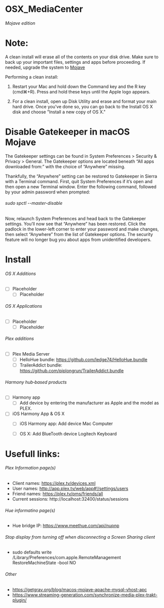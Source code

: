 # OSX_MediaCenter
###### Mojave edition

Note:
=====
A clean install will erase all of the contents on your disk drive. Make sure to back up your important files, settings and apps before proceeding. If needed, upgrade the system to [Mojave](https://support.apple.com/macos/mojave)

Performing a clean install:

1. Restart your Mac and hold down the Command key and the R key (cmd⌘+R). Press and hold these keys until the Apple logo appears.

2. For a clean install, open up Disk Utility and erase and format your main hard drive. Once you've done so, you can go back to the Install OS X disk and choose "Install a new copy of OS X."


Disable Gatekeeper in macOS Mojave
=====
The Gatekeeper settings can be found in System Preferences > Security & Privacy > General. The Gatekeeper options are located beneath “All apps downloaded from:” with the choice of “Anywhere” missing.

Thankfully, the “Anywhere” setting can be restored to Gatekeeper in Sierra with a Terminal command. First, quit System Preferences if it’s open and then open a new Terminal window. Enter the following command, followed by your admin password when prompted:

###### sudo spctl --master-disable

Now, relaunch System Preferences and head back to the Gatekeeper settings. You’ll now see that “Anywhere” has been restored. Click the padlock in the lower-left corner to enter your password and make changes, then select “Anywhere” from the list of Gatekeeper options. The security feature will no longer bug you about apps from unidentified developers.


Install 
=====
###### OS X Additions
- [ ] Placeholder
  * [ ] Placeholder

###### OS X Applications
- [ ] Placeholder
  * [ ] Placeholder

###### Plex additions
- [ ] Plex Media Server
  * [ ] HelloHue bundle: https://github.com/ledge74/HelloHue.bundle
  * [ ] TrailerAddict bundle: https://github.com/piplongrun/TrailerAddict.bundle

###### Harmony hub‑based products
- [ ] Harmony app
  * [ ] Add device by entering the manufacturer as Apple and the model as PLEX.
- [ ] iOS Harmony App & OS X
  * [ ] iOS Harmony app: Add device Mac Computer
  * [ ] OS X: Add BlueTooth device Logitech Keyboard


Usefull links:
=====
###### Plex Information page(s)
- Client names: https://plex.tv/devices.xml
- User names: http://app.plex.tv/web/app#!/settings/users
- Friend names: https://plex.tv/pms/friends/all
- Current sessions: http://localhost:32400/status/sessions

###### Hue informatino page(s)
- Hue bridge IP: https://www.meethue.com/api/nupnp

###### Stop display from turning off when disconnecting a Screen Sharing client
- sudo defaults write /Library/Preferences/com.apple.RemoteManagement RestoreMachineState -bool NO

###### Other
- https://getgrav.org/blog/macos-mojave-apache-mysql-vhost-apc
- https://www.streaming-generation.com/synchronize-media-plex-trakt-plugin/
